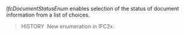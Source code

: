 ﻿_IfcDocumentStatusEnum_ enables selection of the status of document information from a list of choices.

> HISTORY&nbsp; New enumeration in IFC2x.